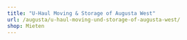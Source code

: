 ```yaml
---
title: "U-Haul Moving & Storage of Augusta West"
url: /augusta/u-haul-moving-und-storage-of-augusta-west/
shop: Mieten
---
```

